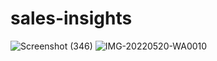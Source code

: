 # sales-insights

![Screenshot (346)](https://user-images.githubusercontent.com/96905837/169849563-4db0bf82-e5b2-4b27-a582-ff999b20800b.png)
![IMG-20220520-WA0010](https://user-images.githubusercontent.com/96905837/169849674-50523291-9ad8-4966-9d7c-5ef698634235.jpg)

